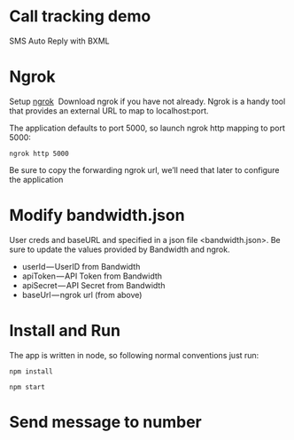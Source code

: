# Call tracking demo
SMS Auto Reply with BXML

# Ngrok
Setup [ngrok](https://ngrok.com/)  Download ngrok if you have not already. Ngrok is a handy tool that provides an external URL to map to localhost:port. 

The application defaults to port 5000, so launch ngrok http mapping to port 5000:

```ngrok http 5000```

Be sure to copy the forwarding ngrok url, we’ll need that later to configure the application

# Modify bandwidth.json
User creds and baseURL and specified in a json file <bandwidth.json>. Be sure to update the values provided by Bandwidth and ngrok. 

* userId — UserID from Bandwidth
* apiToken — API Token from Bandwidth
* apiSecret — API Secret from Bandwidth
* baseUrl — ngrok url (from above)

# Install and Run
The app is written in node, so following normal conventions just run:

```npm install```

```npm start```

# Send message to number